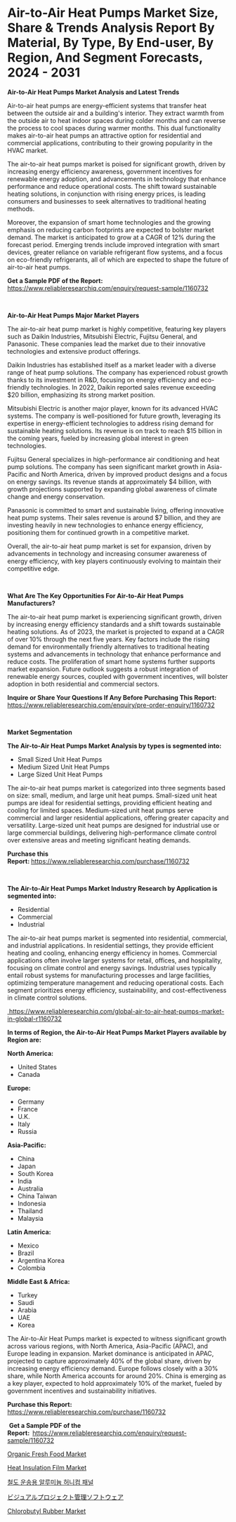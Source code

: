 <p><h1>Air-to-Air Heat Pumps Market Size, Share & Trends Analysis Report By Material, By Type, By End-user, By Region, And Segment Forecasts, 2024 - 2031</h1></p><p><strong>Air-to-Air Heat Pumps Market Analysis and Latest Trends</strong></p>
<p><p>Air-to-air heat pumps are energy-efficient systems that transfer heat between the outside air and a building's interior. They extract warmth from the outside air to heat indoor spaces during colder months and can reverse the process to cool spaces during warmer months. This dual functionality makes air-to-air heat pumps an attractive option for residential and commercial applications, contributing to their growing popularity in the HVAC market.</p><p>The air-to-air heat pumps market is poised for significant growth, driven by increasing energy efficiency awareness, government incentives for renewable energy adoption, and advancements in technology that enhance performance and reduce operational costs. The shift toward sustainable heating solutions, in conjunction with rising energy prices, is leading consumers and businesses to seek alternatives to traditional heating methods.</p><p>Moreover, the expansion of smart home technologies and the growing emphasis on reducing carbon footprints are expected to bolster market demand. The market is anticipated to grow at a CAGR of 12% during the forecast period. Emerging trends include improved integration with smart devices, greater reliance on variable refrigerant flow systems, and a focus on eco-friendly refrigerants, all of which are expected to shape the future of air-to-air heat pumps.</p></p>
<p><strong>Get a Sample PDF of the Report:&nbsp;</strong> <a href="https://www.reliableresearchiq.com/enquiry/request-sample/1160732">https://www.reliableresearchiq.com/enquiry/request-sample/1160732</a></p>
<p>&nbsp;</p>
<p><strong>Air-to-Air Heat Pumps Major Market Players</strong></p>
<p><p>The air-to-air heat pump market is highly competitive, featuring key players such as Daikin Industries, Mitsubishi Electric, Fujitsu General, and Panasonic. These companies lead the market due to their innovative technologies and extensive product offerings.</p><p>Daikin Industries has established itself as a market leader with a diverse range of heat pump solutions. The company has experienced robust growth thanks to its investment in R&D, focusing on energy efficiency and eco-friendly technologies. In 2022, Daikin reported sales revenue exceeding $20 billion, emphasizing its strong market position.</p><p>Mitsubishi Electric is another major player, known for its advanced HVAC systems. The company is well-positioned for future growth, leveraging its expertise in energy-efficient technologies to address rising demand for sustainable heating solutions. Its revenue is on track to reach $15 billion in the coming years, fueled by increasing global interest in green technologies.</p><p>Fujitsu General specializes in high-performance air conditioning and heat pump solutions. The company has seen significant market growth in Asia-Pacific and North America, driven by improved product designs and a focus on energy savings. Its revenue stands at approximately $4 billion, with growth projections supported by expanding global awareness of climate change and energy conservation.</p><p>Panasonic is committed to smart and sustainable living, offering innovative heat pump systems. Their sales revenue is around $7 billion, and they are investing heavily in new technologies to enhance energy efficiency, positioning them for continued growth in a competitive market.</p><p>Overall, the air-to-air heat pump market is set for expansion, driven by advancements in technology and increasing consumer awareness of energy efficiency, with key players continuously evolving to maintain their competitive edge.</p></p>
<p>&nbsp;</p>
<p><strong>What Are The Key Opportunities For Air-to-Air Heat Pumps Manufacturers?</strong></p>
<p><p>The air-to-air heat pump market is experiencing significant growth, driven by increasing energy efficiency standards and a shift towards sustainable heating solutions. As of 2023, the market is projected to expand at a CAGR of over 10% through the next five years. Key factors include the rising demand for environmentally friendly alternatives to traditional heating systems and advancements in technology that enhance performance and reduce costs. The proliferation of smart home systems further supports market expansion. Future outlook suggests a robust integration of renewable energy sources, coupled with government incentives, will bolster adoption in both residential and commercial sectors.</p></p>
<p><strong>Inquire or Share Your Questions If Any Before Purchasing This Report:</strong> <a href="https://www.reliableresearchiq.com/enquiry/pre-order-enquiry/1160732">https://www.reliableresearchiq.com/enquiry/pre-order-enquiry/1160732</a></p>
<p>&nbsp;</p>
<p><strong>Market Segmentation</strong></p>
<p><strong>The Air-to-Air Heat Pumps Market Analysis by types is segmented into:</strong></p>
<p><ul><li>Small Sized Unit Heat Pumps</li><li>Medium Sized Unit Heat Pumps</li><li>Large Sized Unit Heat Pumps</li></ul></p>
<p><p>The air-to-air heat pumps market is categorized into three segments based on size: small, medium, and large unit heat pumps. Small-sized unit heat pumps are ideal for residential settings, providing efficient heating and cooling for limited spaces. Medium-sized unit heat pumps serve commercial and larger residential applications, offering greater capacity and versatility. Large-sized unit heat pumps are designed for industrial use or large commercial buildings, delivering high-performance climate control over extensive areas and meeting significant heating demands.</p></p>
<p><strong>Purchase this Report:&nbsp;</strong><a href="https://www.reliableresearchiq.com/purchase/1160732">https://www.reliableresearchiq.com/purchase/1160732</a></p>
<p>&nbsp;</p>
<p><strong>The Air-to-Air Heat Pumps Market Industry Research by Application is segmented into:</strong></p>
<p><ul><li>Residential</li><li>Commercial</li><li>Industrial</li></ul></p>
<p><p>The air-to-air heat pumps market is segmented into residential, commercial, and industrial applications. In residential settings, they provide efficient heating and cooling, enhancing energy efficiency in homes. Commercial applications often involve larger systems for retail, offices, and hospitality, focusing on climate control and energy savings. Industrial uses typically entail robust systems for manufacturing processes and large facilities, optimizing temperature management and reducing operational costs. Each segment prioritizes energy efficiency, sustainability, and cost-effectiveness in climate control solutions.</p></p>
<p><a href="https://www.reliableresearchiq.com/global-air-to-air-heat-pumps-market-in-global-r1160732">&nbsp;https://www.reliableresearchiq.com/global-air-to-air-heat-pumps-market-in-global-r1160732</a></p>
<p><strong>In terms of Region, the Air-to-Air Heat Pumps Market Players available by Region are:</strong></p>
<p>
    <p> <strong> North America: </strong>
        <ul>
            <li>United States</li>
            <li>Canada</li>
        </ul>
        </p> 
    <p> <strong> Europe: </strong>
        <ul>
            <li>Germany</li>
            <li>France</li>
            <li>U.K.</li>
            <li>Italy</li>
            <li>Russia</li>
        </ul>
        </p> 
    <p> <strong> Asia-Pacific: </strong>
        <ul>
            <li>China</li>
            <li>Japan</li>
            <li>South Korea</li>
            <li>India</li>
            <li>Australia</li>
            <li>China Taiwan</li>
            <li>Indonesia</li>
            <li>Thailand</li>
            <li>Malaysia</li>
        </ul>
        </p> 
    <p> <strong> Latin America: </strong>
        <ul>
            <li>Mexico</li>
            <li>Brazil</li>
            <li>Argentina Korea</li>
            <li>Colombia</li>
        </ul>
        </p> 
    <p> <strong> Middle East & Africa: </strong>
        <ul>
            <li>Turkey</li>
            <li>Saudi</li>
            <li>Arabia</li>
            <li>UAE</li>
            <li>Korea</li>
        </ul>
    </p>
    </p>
<p><p>The Air-to-Air Heat Pumps market is expected to witness significant growth across various regions, with North America, Asia-Pacific (APAC), and Europe leading in expansion. Market dominance is anticipated in APAC, projected to capture approximately 40% of the global share, driven by increasing energy efficiency demand. Europe follows closely with a 30% share, while North America accounts for around 20%. China is emerging as a key player, expected to hold approximately 10% of the market, fueled by government incentives and sustainability initiatives.</p></p>
<p><strong>Purchase this Report: </strong><a href="https://www.reliableresearchiq.com/purchase/1160732">https://www.reliableresearchiq.com/purchase/1160732</a></p>
<p>&nbsp;<strong>Get a Sample PDF of the Report:&nbsp;&nbsp;</strong><a href="https://www.reliableresearchiq.com/enquiry/request-sample/1160732">https://www.reliableresearchiq.com/enquiry/request-sample/1160732</a></p>
<p><strong></strong></p>
<p><p><a href="https://www.linkedin.com/pulse/organic-fresh-food-market-global-regional-analysis-2024-2031-0ocae?trackingId=ksE9QzWfQE2SlYLW3R4fxw%3D%3D">Organic Fresh Food Market</a></p><p><a href="https://issuu.com/reportprime-2/docs/heat-insulation-film-market-size-20_e43e98eeb97f19">Heat Insulation Film Market</a></p><p><a href="https://medium.com/@fosterfahey91/%EC%84%B8%EA%B3%84-aluminium-honeycomb-panel-for-rail-transit-market-%EC%9D%80-2024%EC%97%90%EC%84%9C-2031%EB%A1%9C-%EC%97%B0%ED%8F%89%EA%B7%A0-%EC%A6%9D%EA%B0%80%EC%9C%A8%EC%9D%84-%EB%B3%B4%EC%9D%BC-%EA%B2%83%EC%9C%BC%EB%A1%9C-%EC%98%88%EC%83%81%EB%90%A9%EB%8B%88%EB%8B%A4-a5c7dc62c732">철도 운송용 알루미늄 허니컴 패널</a></p><p><a href="https://medium.com/@shume96/%E3%83%93%E3%82%B8%E3%83%A5%E3%82%A2%E3%83%AB%E3%83%97%E3%83%AD%E3%82%B8%E3%82%A7%E3%82%AF%E3%83%88%E7%AE%A1%E7%90%86%E3%82%BD%E3%83%95%E3%83%88%E3%82%A6%E3%82%A7%E3%82%A2%E5%B8%82%E5%A0%B4-2024%E5%B9%B4%E3%81%8B%E3%82%892031%E5%B9%B4%E3%81%BE%E3%81%A7%E3%81%AE%E6%A5%AD%E7%95%8C%E5%8B%95%E5%90%91%E3%81%A8%E4%BA%88%E6%B8%AC-a89a40aacfcc">ビジュアルプロジェクト管理ソフトウェア</a></p><p><a href="https://issuu.com/reportprime-2/docs/chlorobutyl-rubber-market-size-2030_323d9037db7632">Chlorobutyl Rubber Market</a></p></p>